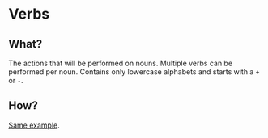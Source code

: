 # Verbs
## What?
The actions that will be performed on nouns. Multiple verbs can be performed per noun. Contains only lowercase alphabets and starts with a `+` or `-`.

## How?
[Same example](nouns##how).